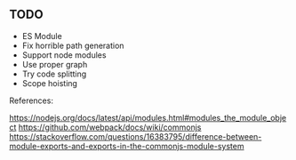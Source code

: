 ## TODO

- ES Module
- Fix horrible path generation
- Support node modules
- Use proper graph
- Try code splitting
- Scope hoisting

References:

https://nodejs.org/docs/latest/api/modules.html#modules_the_module_object
https://github.com/webpack/docs/wiki/commonjs
https://stackoverflow.com/questions/16383795/difference-between-module-exports-and-exports-in-the-commonjs-module-system